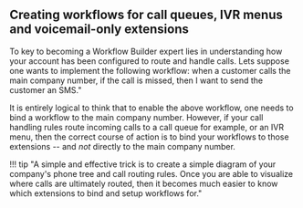 ## Creating workflows for call queues, IVR menus and voicemail-only extensions

To key to becoming a Workflow Builder expert lies in understanding how your account has been configured to route and handle calls. Lets suppose one wants to implement the following workflow: when a customer calls the main company number, if the call is missed, then I want to send the customer an SMS." 

It is entirely logical to think that to enable the above workflow, one needs to bind a workflow to the main company number. However, if your call handling rules route incoming calls to a call queue for example, or an IVR menu, then the correct course of action is to bind your workflows to those extensions -- and *not* directly to the main company number. 

!!! tip "A simple and effective trick is to create a simple diagram of your company's phone tree and call routing rules. Once you are able to visualize where calls are ultimately routed, then it becomes much easier to know which extensions to bind and setup workflows for."

